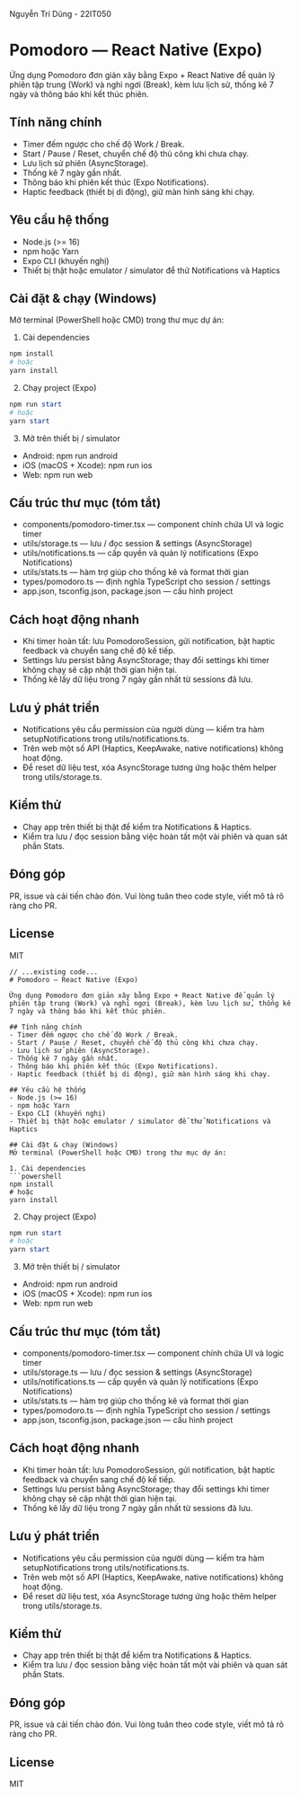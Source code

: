 Nguyễn Trí Dũng - 22IT050
# Pomodoro — React Native (Expo)

Ứng dụng Pomodoro đơn giản xây bằng Expo + React Native để quản lý phiên tập trung (Work) và nghỉ ngơi (Break), kèm lưu lịch sử, thống kê 7 ngày và thông báo khi kết thúc phiên.

## Tính năng chính
- Timer đếm ngược cho chế độ Work / Break.
- Start / Pause / Reset, chuyển chế độ thủ công khi chưa chạy.
- Lưu lịch sử phiên (AsyncStorage).
- Thống kê 7 ngày gần nhất.
- Thông báo khi phiên kết thúc (Expo Notifications).
- Haptic feedback (thiết bị di động), giữ màn hình sáng khi chạy.

## Yêu cầu hệ thống
- Node.js (>= 16)
- npm hoặc Yarn
- Expo CLI (khuyến nghị)
- Thiết bị thật hoặc emulator / simulator để thử Notifications và Haptics

## Cài đặt & chạy (Windows)
Mở terminal (PowerShell hoặc CMD) trong thư mục dự án:

1. Cài dependencies
```powershell
npm install
# hoặc
yarn install
```

2. Chạy project (Expo)
```powershell
npm run start
# hoặc
yarn start
```

3. Mở trên thiết bị / simulator
- Android: npm run android
- iOS (macOS + Xcode): npm run ios
- Web: npm run web

## Cấu trúc thư mục (tóm tắt)
- components/pomodoro-timer.tsx — component chính chứa UI và logic timer
- utils/storage.ts — lưu / đọc session & settings (AsyncStorage)
- utils/notifications.ts — cấp quyền và quản lý notifications (Expo Notifications)
- utils/stats.ts — hàm trợ giúp cho thống kê và format thời gian
- types/pomodoro.ts — định nghĩa TypeScript cho session / settings
- app.json, tsconfig.json, package.json — cấu hình project

## Cách hoạt động nhanh
- Khi timer hoàn tất: lưu PomodoroSession, gửi notification, bật haptic feedback và chuyển sang chế độ kế tiếp.
- Settings lưu persist bằng AsyncStorage; thay đổi settings khi timer không chạy sẽ cập nhật thời gian hiện tại.
- Thống kê lấy dữ liệu trong 7 ngày gần nhất từ sessions đã lưu.

## Lưu ý phát triển
- Notifications yêu cầu permission của người dùng — kiểm tra hàm setupNotifications trong utils/notifications.ts.
- Trên web một số API (Haptics, KeepAwake, native notifications) không hoạt động.
- Để reset dữ liệu test, xóa AsyncStorage tương ứng hoặc thêm helper trong utils/storage.ts.

## Kiểm thử
- Chạy app trên thiết bị thật để kiểm tra Notifications & Haptics.
- Kiểm tra lưu / đọc session bằng việc hoàn tất một vài phiên và quan sát phần Stats.

## Đóng góp
PR, issue và cải tiến chào đón. Vui lòng tuân theo code style, viết mô tả rõ ràng cho PR.

## License
MIT
```// filepath: d:\reatnative\Pomodoro-react-native\README.md
// ...existing code...
# Pomodoro — React Native (Expo)

Ứng dụng Pomodoro đơn giản xây bằng Expo + React Native để quản lý phiên tập trung (Work) và nghỉ ngơi (Break), kèm lưu lịch sử, thống kê 7 ngày và thông báo khi kết thúc phiên.

## Tính năng chính
- Timer đếm ngược cho chế độ Work / Break.
- Start / Pause / Reset, chuyển chế độ thủ công khi chưa chạy.
- Lưu lịch sử phiên (AsyncStorage).
- Thống kê 7 ngày gần nhất.
- Thông báo khi phiên kết thúc (Expo Notifications).
- Haptic feedback (thiết bị di động), giữ màn hình sáng khi chạy.

## Yêu cầu hệ thống
- Node.js (>= 16)
- npm hoặc Yarn
- Expo CLI (khuyến nghị)
- Thiết bị thật hoặc emulator / simulator để thử Notifications và Haptics

## Cài đặt & chạy (Windows)
Mở terminal (PowerShell hoặc CMD) trong thư mục dự án:

1. Cài dependencies
```powershell
npm install
# hoặc
yarn install
```

2. Chạy project (Expo)
```powershell
npm run start
# hoặc
yarn start
```

3. Mở trên thiết bị / simulator
- Android: npm run android
- iOS (macOS + Xcode): npm run ios
- Web: npm run web

## Cấu trúc thư mục (tóm tắt)
- components/pomodoro-timer.tsx — component chính chứa UI và logic timer
- utils/storage.ts — lưu / đọc session & settings (AsyncStorage)
- utils/notifications.ts — cấp quyền và quản lý notifications (Expo Notifications)
- utils/stats.ts — hàm trợ giúp cho thống kê và format thời gian
- types/pomodoro.ts — định nghĩa TypeScript cho session / settings
- app.json, tsconfig.json, package.json — cấu hình project

## Cách hoạt động nhanh
- Khi timer hoàn tất: lưu PomodoroSession, gửi notification, bật haptic feedback và chuyển sang chế độ kế tiếp.
- Settings lưu persist bằng AsyncStorage; thay đổi settings khi timer không chạy sẽ cập nhật thời gian hiện tại.
- Thống kê lấy dữ liệu trong 7 ngày gần nhất từ sessions đã lưu.

## Lưu ý phát triển
- Notifications yêu cầu permission của người dùng — kiểm tra hàm setupNotifications trong utils/notifications.ts.
- Trên web một số API (Haptics, KeepAwake, native notifications) không hoạt động.
- Để reset dữ liệu test, xóa AsyncStorage tương ứng hoặc thêm helper trong utils/storage.ts.

## Kiểm thử
- Chạy app trên thiết bị thật để kiểm tra Notifications & Haptics.
- Kiểm tra lưu / đọc session bằng việc hoàn tất một vài phiên và quan sát phần Stats.

## Đóng góp
PR, issue và cải tiến chào đón. Vui lòng tuân theo code style, viết mô tả rõ ràng cho PR.

## License
MIT


